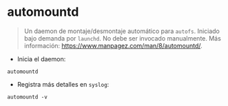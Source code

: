 # automountd

> Un daemon de montaje/desmontaje automático para `autofs`. Iniciado bajo demanda por `launchd`.
> No debe ser invocado manualmente.
> Más información: <https://www.manpagez.com/man/8/automountd/>.

- Inicia el daemon:

`automountd`

- Registra más detalles en `syslog`:

`automountd -v`
